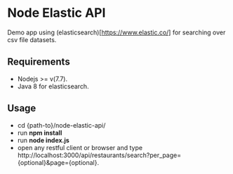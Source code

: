 # Node Elastic API
Demo app using (elasticsearch)[https://www.elastic.co/] for searching over csv file datasets.

## Requirements
- Nodejs >= v(7.7).
- Java 8 for elasticsearch.

## Usage
- cd {path-to}/node-elastic-api/
- run **npm install**
- run **node index.js**
- open any restful client or browser and type http://localhost:3000/api/restaurants/search?per_page={optional}&page={optional}.
